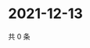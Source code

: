 # 2021-12-13

共 0 条

<!-- BEGIN WEIBO -->
<!-- 最后更新时间 Mon Dec 13 2021 12:19:13 GMT+0800 (China Standard Time) -->

<!-- END WEIBO -->
